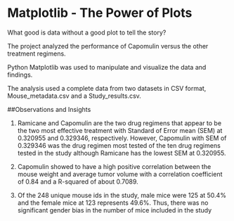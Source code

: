 
# Matplotlib - The Power of Plots

What good is data without a good plot to tell the story?

The project analyzed the performance of Capomulin versus the other treatment regimens.

Python Matplotlib was used to manipulate and visualize the data and findings. 

The analysis used a complete data from two datasets in CSV format, Mouse_metadata.csv and a Study_results.csv.


##Observations and Insights

1. Ramicane and Capomulin are the two drug regimens that appear to be the two most effective treatment with Standard of Error mean (SEM) at 0.320955 and 0.329346, respectively.      However, Capomulin with SEM of 0.329346 was the drug regimen most tested of the ten drug regimens tested in the study although Ramicane has the lowest SEM at 0.320955.

2. Capomulin showed to have a high positive correlation between the mouse weight and average tumor volume with a correlation coefficient of 0.84 and a R-squared of about 0.7089.

3. Of the 248 unique mouse ids in the study, male mice were 125 at 50.4% and the female mice at 123 represents 49.6%. Thus, there was no significant gender bias in the number of      mice included in the study

